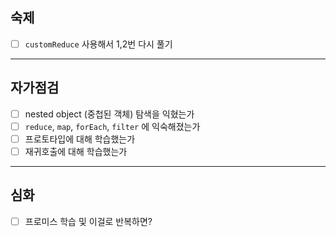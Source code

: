 ## 숙제

- [ ] `customReduce` 사용해서 1,2번 다시 풀기

---

## 자가점검

- [ ] nested object (중첩된 객체) 탐색을 익혔는가
- [ ] `reduce`, `map`, `forEach`, `filter` 에 익숙해졌는가
- [ ] 프로토타입에 대해 학습했는가
- [ ] 재귀호출에 대해 학습했는가
  
---

## 심화

- [ ] 프로미스 학습 및 이걸로 반복하면?
